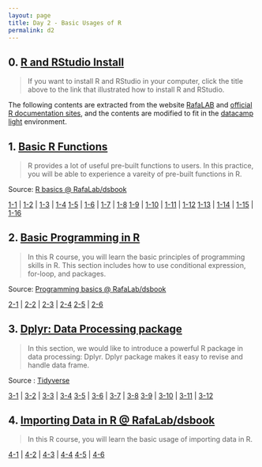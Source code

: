 ```yaml
---
layout: page
title: Day 2 - Basic Usages of R
permalink: d2
---
```


## 0. [R and RStudio Install](https://rafalab.github.io/dsbook/installing-r-rstudio.html)

> If you want to install R and RStudio in your computer, click the title above to the link that illustrated how to install R and RStudio.

The following contents are extracted from the website [RafaLAB](https://rafalab.github.io/dsbook/) and [official R documentation sites](https://www.rdocumentation.org/), and the contents are modified to fit in the [datacamp light](https://github.com/datacamp/datacamp-light) environment. 

## 1. [Basic R Functions](Day2/1-1.html)

> R provides a lot of useful pre-built functions to users. In this practice, you will be able to experience a vareity of pre-built functions in R.

Source: [R basics @ RafaLab/dsbook](https://rafalab.github.io/dsbook/r-basics.html) 

[1-1](Day2/1-1.html) | [1-2](Day2/1-2.html) | [1-3](Day2/1-3.html) | [1-4](Day2/1-4.html) 
[1-5](Day2/1-5.html) | [1-6](Day2/1-6.html) | [1-7](Day2/1-7.html) | [1-8](Day2/1-8.html) 
[1-9](Day2/1-9.html) | [1-10](Day2/1-10.html) | [1-11](Day2/1-11.html) | [1-12](Day2/1-12.html) 
[1-13](Day2/1-13.html) | [1-14](Day2/1-14.html) | [1-15](Day2/1-15.html) | [1-16](Day2/1-16.html) 

## 2. [Basic Programming in R](Day2/2-1.html)

> In this R course, you will learn the basic principles of programming skills in R. This section includes how to use conditional expression, for-loop, and packages.

Source: [Programming basics @ RafaLab/dsbook](https://rafalab.github.io/dsbook/programming-basics.html)

[2-1](Day2/2-1.html) | [2-2](Day2/2-2.html) | [2-3](Day2/2-3.html) | [2-4](Day2/2-4.html) 
[2-5](Day2/2-5.html) | [2-6](Day2/2-6.html)

## 3. [Dplyr: Data Processing package](Day2/3-1.html)

> In this section, we would like to introduce a powerful R package in data processing: Dplyr. Dplyr package makes it easy to revise and handle data frame. 

Source : [Tidyverse](https://rafalab.github.io/dsbook/tidyverse.html)

[3-1](Day2/3-1.html) | [3-2](Day2/3-2.html) | [3-3](Day2/3-3.html) | [3-4](Day2/3-4.html) 
[3-5](Day2/3-5.html) | [3-6](Day2/3-6.html) | [3-7](Day2/3-7.html) | [3-8](Day2/3-8.html) 
[3-9](Day2/3-9.html) | [3-10](Day2/3-10.html) | [3-11](Day2/3-11.html) | [3-12](Day2/3-12.html) 

## 4. [Importing Data in R @ RafaLab/dsbook](Day2/4-1.html)

> In this R course, you will learn the basic usage of importing data in R.

[4-1](Day2/4-1.html) | [4-2](Day2/4-2.html) | [4-3](Day2/4-3.html) | [4-4](Day2/4-4.html) 
[4-5](Day2/4-5.html) | [4-6](Day2/4-6.html)


